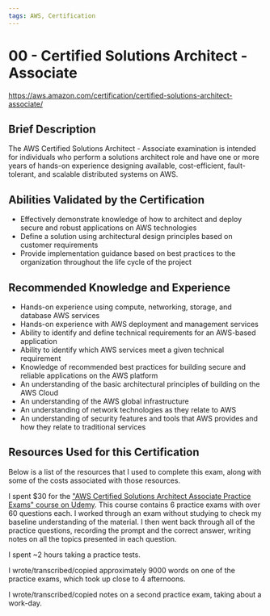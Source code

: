 ```yaml
---
tags: AWS, Certification
---
```


# 00 - Certified Solutions Architect - Associate

https://aws.amazon.com/certification/certified-solutions-architect-associate/

## Brief Description

The AWS Certified Solutions Architect - Associate examination is intended for individuals who perform a solutions architect role and have one or more years of hands-on experience designing available, cost-efficient, fault-tolerant, and scalable distributed systems on AWS.

## Abilities Validated by the Certification

- Effectively demonstrate knowledge of how to architect and deploy secure and robust applications on AWS technologies
- Define a solution using architectural design principles based on customer requirements
- Provide implementation guidance based on best practices to the organization throughout the life cycle of the project

## Recommended Knowledge and Experience

- Hands-on experience using compute, networking, storage, and database AWS services
- Hands-on experience with AWS deployment and management services
- Ability to identify and define technical requirements for an AWS-based application
- Ability to identify which AWS services meet a given technical requirement
- Knowledge of recommended best practices for building secure and reliable applications on the AWS platform
- An understanding of the basic architectural principles of building on the AWS Cloud
- An understanding of the AWS global infrastructure
- An understanding of network technologies as they relate to AWS
- An understanding of security features and tools that AWS provides and how they relate to traditional services

## Resources Used for this Certification

Below is a list of the resources that I used to complete this exam, along with some of the costs associated with those resources.

I spent $30 for the ["AWS Certified Solutions Architect Associate Practice Exams" course on Udemy](https://www.udemy.com/course/aws-certified-solutions-architect-associate-amazon-practice-exams-saa-c02). This course contains 6 practice exams with over 60 questions each. I worked through an exam without studying to check my baseline understanding of the material. I then went back through all of the practice questions, recording the prompt and the correct answer, writing notes on all the topics presented in each question.

I spent ~2 hours taking a practice tests.

I wrote/transcribed/copied approximately 9000 words on one of the practice exams, which took up close to 4 afternoons.

I wrote/transcribed/copied notes on a second practice exam, taking about a work-day.
